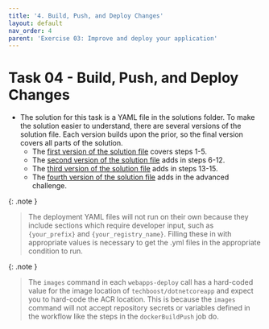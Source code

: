 ```yaml
---
title: '4. Build, Push, and Deploy Changes'
layout: default
nav_order: 4
parent: 'Exercise 03: Improve and deploy your application'
---
```


# Task 04 - Build, Push, and Deploy Changes

- The solution for this task is a YAML file in the solutions folder. To make the solution easier to understand, there are several versions of the solution file. Each version builds upon the prior, so the final version covers all parts of the solution.
  - The [first version of the solution file](https://github.com/microsoft/TechExcel-Implementing-DevOps-practices-to-accelerate-developer-productivity/blob/main/Coach/Solution/Exercise-03/Task-4/dotnet-deploy-1.yml) covers steps 1-5.
  - The [second version of the solution file](https://github.com/microsoft/TechExcel-Implementing-DevOps-practices-to-accelerate-developer-productivity/blob/main/Coach/Solution/Exercise-03/Task-4/dotnet-deploy-2.yml) adds in steps 6-12.
  - The [third version of the solution file](https://github.com/microsoft/TechExcel-Implementing-DevOps-practices-to-accelerate-developer-productivity/blob/main/Coach/Solution/Exercise-03/Task-4/dotnet-deploy-3.yml) adds in steps 13-15.
  - The [fourth version of the solution file](https://github.com/microsoft/TechExcel-Implementing-DevOps-practices-to-accelerate-developer-productivity/blob/main/Coach/Solution/Exercise-03/Task-4/dotnet-deploy-4.yml) adds in the advanced challenge.

{: .note }
> The deployment YAML files will not run on their own because they include sections which require developer input, such as `{your_prefix}` and `{your_registry_name}`. Filling these in with appropriate values is necessary to get the .yml files in the appropriate condition to run.

{: .note }
> The `images` command in each `webapps-deploy` call has a hard-coded value for the image location of `techboost/dotnetcoreapp` and expect you to hard-code the ACR location. This is because the `images` command will not accept repository secrets or variables defined in the workflow like the steps in the `dockerBuildPush` job do.
